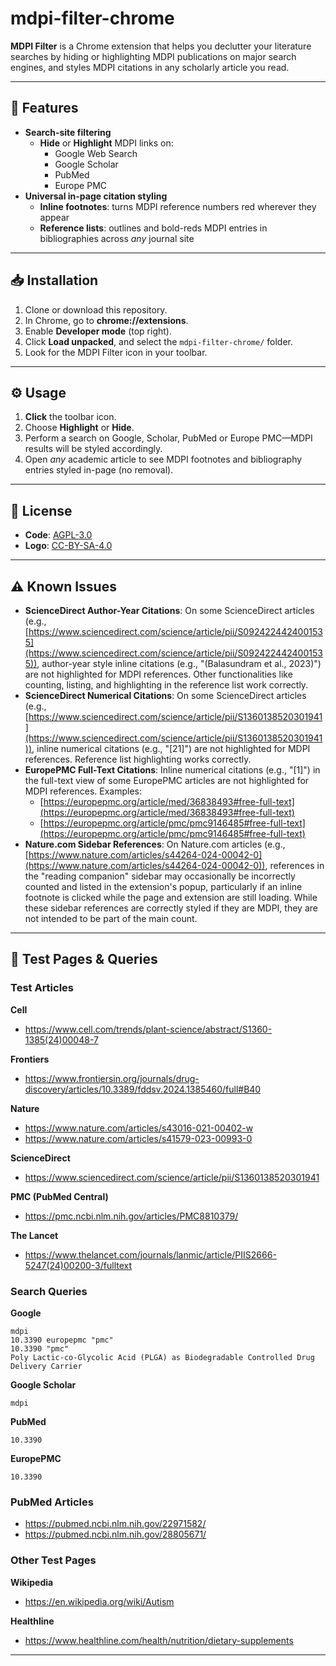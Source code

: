 # mdpi-filter-chrome

**MDPI Filter** is a Chrome extension that helps you declutter your literature searches by hiding or highlighting MDPI publications on major search engines, and styles MDPI citations in any scholarly article you read.

---

## 🔹 Features

- **Search-site filtering**  
  - **Hide** or **Highlight** MDPI links on:
    - Google Web Search
    - Google Scholar
    - PubMed
    - Europe PMC
- **Universal in-page citation styling**  
  - **Inline footnotes**: turns MDPI reference numbers red wherever they appear  
  - **Reference lists**: outlines and bold-reds MDPI entries in bibliographies across *any* journal site

---

## 📥 Installation

1. Clone or download this repository.  
2. In Chrome, go to **chrome://extensions**.  
3. Enable **Developer mode** (top right).  
4. Click **Load unpacked**, and select the `mdpi-filter-chrome/` folder.  
5. Look for the MDPI Filter icon in your toolbar.

---

## ⚙️ Usage

1. **Click** the toolbar icon.  
2. Choose **Highlight** or **Hide**.  
3. Perform a search on Google, Scholar, PubMed or Europe PMC—MDPI results will be styled accordingly.  
4. Open *any* academic article to see MDPI footnotes and bibliography entries styled in-page (no removal).

---

## 📄 License

- **Code**: [AGPL-3.0](LICENSE-CODE)  
- **Logo**: [CC-BY-SA-4.0](LICENSE-LOGO)

---

## ⚠️ Known Issues

- **ScienceDirect Author-Year Citations**: On some ScienceDirect articles (e.g., [https://www.sciencedirect.com/science/article/pii/S0924224424001535](https://www.sciencedirect.com/science/article/pii/S0924224424001535)), author-year style inline citations (e.g., "(Balasundram et al., 2023)") are not highlighted for MDPI references. Other functionalities like counting, listing, and highlighting in the reference list work correctly.
- **ScienceDirect Numerical Citations**: On some ScienceDirect articles (e.g., [https://www.sciencedirect.com/science/article/pii/S1360138520301941](https://www.sciencedirect.com/science/article/pii/S1360138520301941)), inline numerical citations (e.g., "[21]") are not highlighted for MDPI references. Reference list highlighting works correctly.
- **EuropePMC Full-Text Citations**: Inline numerical citations (e.g., "[1]") in the full-text view of some EuropePMC articles are not highlighted for MDPI references. Examples:
    - [https://europepmc.org/article/med/36838493#free-full-text](https://europepmc.org/article/med/36838493#free-full-text)
    - [https://europepmc.org/article/pmc/pmc9146485#free-full-text](https://europepmc.org/article/pmc/pmc9146485#free-full-text)
- **Nature.com Sidebar References**: On Nature.com articles (e.g., [https://www.nature.com/articles/s44264-024-00042-0](https://www.nature.com/articles/s44264-024-00042-0)), references in the "reading companion" sidebar may occasionally be incorrectly counted and listed in the extension's popup, particularly if an inline footnote is clicked while the page and extension are still loading. While these sidebar references are correctly styled if they are MDPI, they are not intended to be part of the main count.

---

## 🧪 Test Pages & Queries

### Test Articles

**Cell**
- https://www.cell.com/trends/plant-science/abstract/S1360-1385(24)00048-7

**Frontiers**
- https://www.frontiersin.org/journals/drug-discovery/articles/10.3389/fddsv.2024.1385460/full#B40

**Nature**
- https://www.nature.com/articles/s43016-021-00402-w
- https://www.nature.com/articles/s41579-023-00993-0

**ScienceDirect**
- https://www.sciencedirect.com/science/article/pii/S1360138520301941

**PMC (PubMed Central)**
- https://pmc.ncbi.nlm.nih.gov/articles/PMC8810379/

**The Lancet**
- https://www.thelancet.com/journals/lanmic/article/PIIS2666-5247(24)00200-3/fulltext

### Search Queries

**Google**
```
mdpi
10.3390 europepmc "pmc"
10.3390 "pmc"
Poly Lactic-co-Glycolic Acid (PLGA) as Biodegradable Controlled Drug Delivery Carrier
```

**Google Scholar**
```
mdpi
```

**PubMed**
```
10.3390
```

**EuropePMC**
```
10.3390
```

### PubMed Articles
- https://pubmed.ncbi.nlm.nih.gov/22971582/
- https://pubmed.ncbi.nlm.nih.gov/28805671/

### Other Test Pages

**Wikipedia**
- https://en.wikipedia.org/wiki/Autism

**Healthline**
- https://www.healthline.com/health/nutrition/dietary-supplements

---
